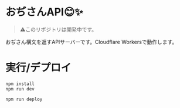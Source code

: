# おぢさんAPI😊✨
> ⚠️このリポジトリは開発中です。

おぢさん構文を返すAPIサーバーです。Cloudflare Workersで動作します。

# 実行/デプロイ
```
npm install
npm run dev
```

```
npm run deploy
```
